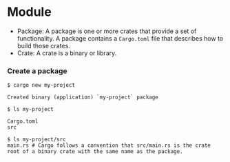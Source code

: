 Module
====

- Package: A package is one or more crates that provide a set of functionality. A package contains a `Cargo.toml` file that describes how to build those crates.
- Crate: A crate is a binary or library.

### Create a package

```
$ cargo new my-project

Created binary (application) `my-project` package

$ ls my-project

Cargo.toml
src

$ ls my-project/src
main.rs # Cargo follows a convention that src/main.rs is the crate root of a binary crate with the same name as the package.
```
